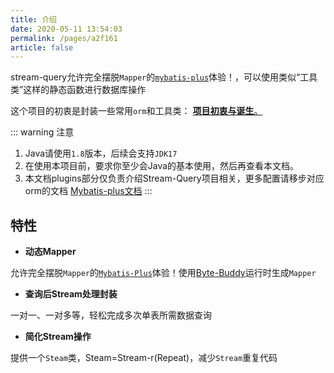 ```yaml
---
title: 介绍
date: 2020-05-11 13:54:03
permalink: /pages/a2f161
article: false
---
```


stream-query允许完全摆脱`Mapper`的[`mybatis-plus`](https://baomidou.com/)体验！，可以使用类似“工具类”这样的静态函数进行数据库操作

这个项目的初衷是封装一些常用`orm`和工具类：
[**项目初衷与诞生**。](/pages/52d5c3/)

::: warning 注意
1. Java请使用`1.8`版本，后续会支持`JDK17`
2. 在使用本项目前，要求你至少会Java的基本使用，然后再查看本文档。
3. 本文档plugins部分仅负责介绍Stream-Query项目相关，更多配置请移步对应orm的文档 [Mybatis-plus文档](https://baomidou.com/)
   :::

## 特性
* **动态Mapper**

允许完全摆脱`Mapper`的[`Mybatis-Plus`](https://baomidou.com/)体验！使用[Byte-Buddy](https://bytebuddy.net/#/tutorial-cn)运行时生成`Mapper`

* **查询后Stream处理封装**

一对一、一对多等，轻松完成多次单表所需数据查询

* **简化Stream操作**

提供一个`Steam`类，Steam=Stream-r(Repeat)，减少`Stream`重复代码

